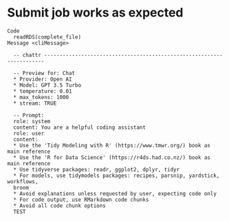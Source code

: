 # Submit job works as expected

    Code
      readRDS(complete_file)
    Message <cliMessage>
      
      -- chattr ----------------------------------------------------------------------
      
      -- Preview for: Chat 
      * Provider: Open AI
      * Model: GPT 3.5 Turbo
      * temperature: 0.01
      * max_tokens: 1000
      * stream: TRUE
      
      -- Prompt: 
      role: system
      content: You are a helpful coding assistant
      role: user
      content:
      * Use the 'Tidy Modeling with R' (https://www.tmwr.org/) book as main reference
      * Use the 'R for Data Science' (https://r4ds.had.co.nz/) book as main reference
      * Use tidyverse packages: readr, ggplot2, dplyr, tidyr
      * For models, use tidymodels packages: recipes, parsnip, yardstick, workflows,
      broom
      * Avoid explanations unless requested by user, expecting code only
      * For code output, use RMarkdown code chunks
      * Avoid all code chunk options
      TEST

